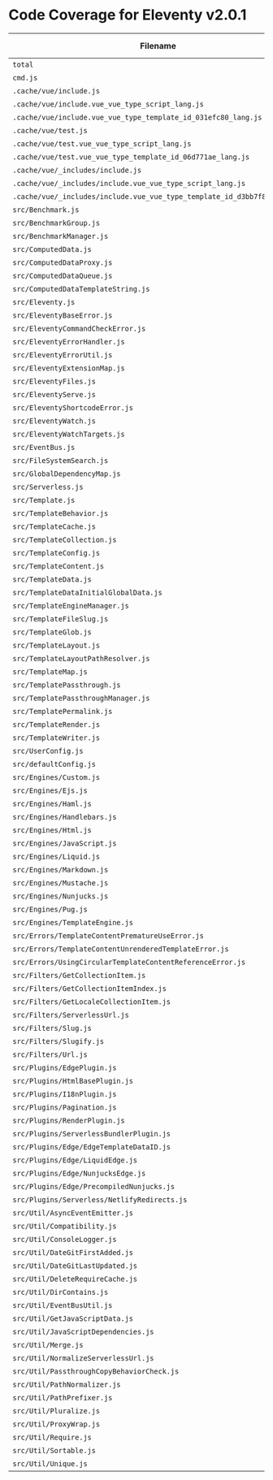 # Code Coverage for Eleventy v2.0.1

| Filename                                                                 | % Lines | % Statements | % Functions | % Branches |
| ------------------------------------------------------------------------ | ------- | ------------ | ----------- | ---------- |
| `total`                                                                  | 81.22%  | 81.25%       | 82.53%      | 71.81%     |
| `cmd.js`                                                                 | 63.46%  | 63.46%       | 18.18%      | 57.69%     |
| `.cache/vue/include.js`                                                  | 100%    | 100%         | 100%        | 100%       |
| `.cache/vue/include.vue_vue_type_script_lang.js`                         | 100%    | 100%         | 100%        | 100%       |
| `.cache/vue/include.vue_vue_type_template_id_031efc80_lang.js`           | 100%    | 100%         | 100%        | 100%       |
| `.cache/vue/test.js`                                                     | 100%    | 100%         | 100%        | 100%       |
| `.cache/vue/test.vue_vue_type_script_lang.js`                            | 100%    | 100%         | 100%        | 100%       |
| `.cache/vue/test.vue_vue_type_template_id_06d771ae_lang.js`              | 100%    | 100%         | 100%        | 100%       |
| `.cache/vue/_includes/include.js`                                        | 100%    | 100%         | 100%        | 100%       |
| `.cache/vue/_includes/include.vue_vue_type_script_lang.js`               | 100%    | 100%         | 100%        | 100%       |
| `.cache/vue/_includes/include.vue_vue_type_template_id_d3bb7f88_lang.js` | 100%    | 100%         | 100%        | 100%       |
| `src/Benchmark.js`                                                       | 94.73%  | 94.73%       | 100%        | 83.33%     |
| `src/BenchmarkGroup.js`                                                  | 74.46%  | 74.46%       | 63.63%      | 66.66%     |
| `src/BenchmarkManager.js`                                                | 74.07%  | 74.07%       | 66.66%      | 75%        |
| `src/ComputedData.js`                                                    | 100%    | 100%         | 100%        | 96.55%     |
| `src/ComputedDataProxy.js`                                               | 96%     | 96%          | 100%        | 87.5%      |
| `src/ComputedDataQueue.js`                                               | 100%    | 100%         | 100%        | 72.72%     |
| `src/ComputedDataTemplateString.js`                                      | 96.15%  | 96.15%       | 100%        | 88.88%     |
| `src/Eleventy.js`                                                        | 64.46%  | 64.47%       | 61.29%      | 57.59%     |
| `src/EleventyBaseError.js`                                               | 100%    | 100%         | 100%        | 100%       |
| `src/EleventyCommandCheckError.js`                                       | 100%    | 100%         | 100%        | 100%       |
| `src/EleventyErrorHandler.js`                                            | 93.33%  | 93.33%       | 100%        | 62.5%      |
| `src/EleventyErrorUtil.js`                                               | 100%    | 100%         | 100%        | 91.66%     |
| `src/EleventyExtensionMap.js`                                            | 97.29%  | 97.32%       | 96.66%      | 83.63%     |
| `src/EleventyFiles.js`                                                   | 92.22%  | 92.26%       | 93.47%      | 81.69%     |
| `src/EleventyServe.js`                                                   | 46.39%  | 46.39%       | 57.14%      | 30.9%      |
| `src/EleventyShortcodeError.js`                                          | 100%    | 100%         | 100%        | 100%       |
| `src/EleventyWatch.js`                                                   | 89.13%  | 89.36%       | 94.44%      | 79.16%     |
| `src/EleventyWatchTargets.js`                                            | 79.68%  | 79.68%       | 80.95%      | 85%        |
| `src/EventBus.js`                                                        | 100%    | 100%         | 100%        | 100%       |
| `src/FileSystemSearch.js`                                                | 100%    | 100%         | 100%        | 86.66%     |
| `src/GlobalDependencyMap.js`                                             | 68.59%  | 68.59%       | 67.85%      | 65.07%     |
| `src/Serverless.js`                                                      | 76.53%  | 76.53%       | 85.71%      | 56.81%     |
| `src/Template.js`                                                        | 92.63%  | 92.67%       | 95.23%      | 82.47%     |
| `src/TemplateBehavior.js`                                                | 84%     | 84%          | 87.5%       | 86.66%     |
| `src/TemplateCache.js`                                                   | 76.31%  | 76.31%       | 88.88%      | 76.92%     |
| `src/TemplateCollection.js`                                              | 87.17%  | 87.8%        | 92.85%      | 68.75%     |
| `src/TemplateConfig.js`                                                  | 80%     | 80%          | 69.23%      | 81.81%     |
| `src/TemplateContent.js`                                                 | 85.93%  | 85.99%       | 86.66%      | 76.66%     |
| `src/TemplateData.js`                                                    | 92.61%  | 92.71%       | 96.07%      | 81.11%     |
| `src/TemplateDataInitialGlobalData.js`                                   | 95.23%  | 95.23%       | 100%        | 75%        |
| `src/TemplateEngineManager.js`                                           | 96.72%  | 96.72%       | 90%         | 95.45%     |
| `src/TemplateFileSlug.js`                                                | 100%    | 100%         | 100%        | 100%       |
| `src/TemplateGlob.js`                                                    | 93.33%  | 93.33%       | 100%        | 87.5%      |
| `src/TemplateLayout.js`                                                  | 84.4%   | 84.82%       | 88.88%      | 80.76%     |
| `src/TemplateLayoutPathResolver.js`                                      | 85.18%  | 85.18%       | 84.61%      | 84.61%     |
| `src/TemplateMap.js`                                                     | 92.92%  | 92.98%       | 94.11%      | 82.75%     |
| `src/TemplatePassthrough.js`                                             | 90.9%   | 90.9%        | 94.73%      | 80.64%     |
| `src/TemplatePassthroughManager.js`                                      | 83.76%  | 83.89%       | 100%        | 62.74%     |
| `src/TemplatePermalink.js`                                               | 90.52%  | 90.52%       | 92.85%      | 89.15%     |
| `src/TemplateRender.js`                                                  | 90.17%  | 90.17%       | 100%        | 79.77%     |
| `src/TemplateWriter.js`                                                  | 76.08%  | 76.08%       | 80.48%      | 55.35%     |
| `src/UserConfig.js`                                                      | 78.43%  | 78.57%       | 71.25%      | 61.94%     |
| `src/defaultConfig.js`                                                   | 75%     | 75%          | 28.57%      | 50%        |
| `src/Engines/Custom.js`                                                  | 91.22%  | 91.3%        | 100%        | 83.13%     |
| `src/Engines/Ejs.js`                                                     | 94.73%  | 94.73%       | 85.71%      | 88.88%     |
| `src/Engines/Haml.js`                                                    | 100%    | 100%         | 100%        | 100%       |
| `src/Engines/Handlebars.js`                                              | 100%    | 100%         | 100%        | 83.33%     |
| `src/Engines/Html.js`                                                    | 100%    | 100%         | 100%        | 100%       |
| `src/Engines/JavaScript.js`                                              | 96.96%  | 97.01%       | 100%        | 84%        |
| `src/Engines/Liquid.js`                                                  | 98.11%  | 98.13%       | 96.87%      | 79.31%     |
| `src/Engines/Markdown.js`                                                | 91.89%  | 91.89%       | 88.88%      | 80%        |
| `src/Engines/Mustache.js`                                                | 100%    | 100%         | 100%        | 100%       |
| `src/Engines/Nunjucks.js`                                                | 92.44%  | 92.44%       | 89.13%      | 92%        |
| `src/Engines/Pug.js`                                                     | 100%    | 100%         | 100%        | 81.81%     |
| `src/Engines/TemplateEngine.js`                                          | 91.57%  | 91.57%       | 90.62%      | 73.07%     |
| `src/Errors/TemplateContentPrematureUseError.js`                         | 100%    | 100%         | 100%        | 100%       |
| `src/Errors/TemplateContentUnrenderedTemplateError.js`                   | 100%    | 100%         | 100%        | 100%       |
| `src/Errors/UsingCircularTemplateContentReferenceError.js`               | 100%    | 100%         | 100%        | 100%       |
| `src/Filters/GetCollectionItem.js`                                       | 100%    | 100%         | 100%        | 86.66%     |
| `src/Filters/GetCollectionItemIndex.js`                                  | 87.5%   | 87.5%        | 100%        | 71.42%     |
| `src/Filters/GetLocaleCollectionItem.js`                                 | 10.52%  | 10.52%       | 0%          | 0%         |
| `src/Filters/ServerlessUrl.js`                                           | 100%    | 100%         | 100%        | 83.33%     |
| `src/Filters/Slug.js`                                                    | 100%    | 100%         | 100%        | 100%       |
| `src/Filters/Slugify.js`                                                 | 100%    | 100%         | 100%        | 100%       |
| `src/Filters/Url.js`                                                     | 95%     | 95%          | 100%        | 95.23%     |
| `src/Plugins/EdgePlugin.js`                                              | 15.58%  | 15.38%       | 8.33%       | 0%         |
| `src/Plugins/HtmlBasePlugin.js`                                          | 85.71%  | 85.71%       | 75%         | 74.35%     |
| `src/Plugins/I18nPlugin.js`                                              | 83.6%   | 84%          | 95.45%      | 64.89%     |
| `src/Plugins/Pagination.js`                                              | 75.12%  | 75.12%       | 85.18%      | 63.88%     |
| `src/Plugins/RenderPlugin.js`                                            | 87.82%  | 87.97%       | 82.75%      | 75%        |
| `src/Plugins/ServerlessBundlerPlugin.js`                                 | 8.87%   | 8.82%        | 0%          | 0%         |
| `src/Plugins/Edge/EdgeTemplateDataID.js`                                 | 20%     | 20%          | 16.66%      | 0%         |
| `src/Plugins/Edge/LiquidEdge.js`                                         | 7.14%   | 6.66%        | 0%          | 0%         |
| `src/Plugins/Edge/NunjucksEdge.js`                                       | 2.38%   | 2.38%        | 0%          | 0%         |
| `src/Plugins/Edge/PrecompiledNunjucks.js`                                | 15%     | 15%          | 16.66%      | 0%         |
| `src/Plugins/Serverless/NetlifyRedirects.js`                             | 68%     | 68%          | 62.5%       | 60.71%     |
| `src/Util/AsyncEventEmitter.js`                                          | 94.44%  | 94.73%       | 100%        | 87.5%      |
| `src/Util/Compatibility.js`                                              | 68.42%  | 68.42%       | 83.33%      | 50%        |
| `src/Util/ConsoleLogger.js`                                              | 100%    | 100%         | 100%        | 100%       |
| `src/Util/DateGitFirstAdded.js`                                          | 100%    | 100%         | 100%        | 100%       |
| `src/Util/DateGitLastUpdated.js`                                         | 100%    | 100%         | 100%        | 100%       |
| `src/Util/DeleteRequireCache.js`                                         | 100%    | 100%         | 100%        | 100%       |
| `src/Util/DirContains.js`                                                | 100%    | 100%         | 100%        | 100%       |
| `src/Util/EventBusUtil.js`                                               | 100%    | 100%         | 100%        | 100%       |
| `src/Util/GetJavaScriptData.js`                                          | 100%    | 100%         | 100%        | 100%       |
| `src/Util/JavaScriptDependencies.js`                                     | 100%    | 100%         | 100%        | 100%       |
| `src/Util/Merge.js`                                                      | 100%    | 100%         | 100%        | 100%       |
| `src/Util/NormalizeServerlessUrl.js`                                     | 100%    | 100%         | 100%        | 100%       |
| `src/Util/PassthroughCopyBehaviorCheck.js`                               | 100%    | 100%         | 100%        | 100%       |
| `src/Util/PathNormalizer.js`                                             | 100%    | 100%         | 100%        | 100%       |
| `src/Util/PathPrefixer.js`                                               | 100%    | 100%         | 100%        | 100%       |
| `src/Util/Pluralize.js`                                                  | 100%    | 100%         | 100%        | 100%       |
| `src/Util/ProxyWrap.js`                                                  | 100%    | 100%         | 100%        | 100%       |
| `src/Util/Require.js`                                                    | 100%    | 100%         | 100%        | 100%       |
| `src/Util/Sortable.js`                                                   | 100%    | 100%         | 100%        | 100%       |
| `src/Util/Unique.js`                                                     | 100%    | 100%         | 100%        | 100%       |
